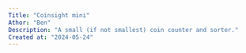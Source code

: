 ```yaml
---
Title: "Coinsight mini"
Athor: "Ben"
Description: "A small (if not smallest) coin counter and sorter."
Created at: "2024-05-24"
---
```

